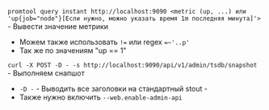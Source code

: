 ```promtool query instant http://localhost:9090 <metric (up, ...) или 'up{job="node"}[Если нужно, можно указать время 1m последняя минута]'>``` - Вывести значение метрики
- Можем также использовать ```!=``` или regex ```=~'..p'```
- Так же по значениям "up == 1"

```curl -X POST -D - -s http://localhost:9090/api/v1/admin/tsdb/snapshot``` - Выполняем снапшот

- ```-D -``` - Выводить все заголовки на стандартный stout -
- Также нужно включить ```--web.enable-admin-api```
